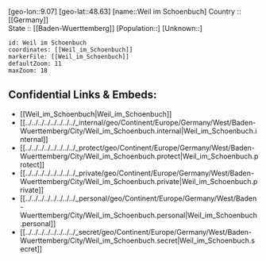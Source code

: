 ﻿---
location: [48.63,9.07] 
mapzoom: [7,12] 
mapmarker: city 
type: City
tags:
- geo/City


SpocWebEntityId: 35497
isDeleted: false
confidential: public

---
[geo-lon::9.07] 
[geo-lat::48.63] 
[name::Weil im Schoenbuch] 
Country :: [[Germany]]  
State :: [[Baden-Wuerttemberg]] 
[Population::] 
[Unknown::] 


```leaflet
id: Weil im Schoenbuch
coordinates: [[Weil_im_Schoenbuch]] 
markerFile: [[Weil_im_Schoenbuch]] 
defaultZoom: 11 
maxZoom: 18
```


## Confidential Links & Embeds: 
- [[Weil_im_Schoenbuch|Weil_im_Schoenbuch]]  
- [[../../../../../../../../_internal/geo/Continent/Europe/Germany/West/Baden-Wuerttemberg/City/Weil_im_Schoenbuch.internal|Weil_im_Schoenbuch.internal]] 
- [[../../../../../../../../_protect/geo/Continent/Europe/Germany/West/Baden-Wuerttemberg/City/Weil_im_Schoenbuch.protect|Weil_im_Schoenbuch.protect]] 
- [[../../../../../../../../_private/geo/Continent/Europe/Germany/West/Baden-Wuerttemberg/City/Weil_im_Schoenbuch.private|Weil_im_Schoenbuch.private]] 
- [[../../../../../../../../_personal/geo/Continent/Europe/Germany/West/Baden-Wuerttemberg/City/Weil_im_Schoenbuch.personal|Weil_im_Schoenbuch.personal]] 
- [[../../../../../../../../_secret/geo/Continent/Europe/Germany/West/Baden-Wuerttemberg/City/Weil_im_Schoenbuch.secret|Weil_im_Schoenbuch.secret]] 
